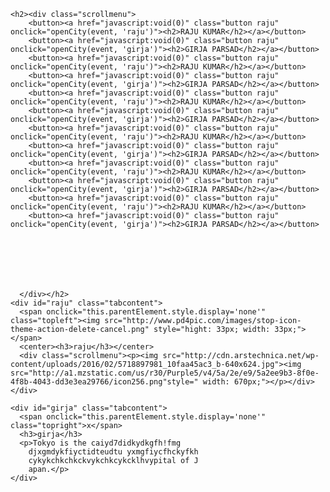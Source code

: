 <html>
  <head>
<style>
  
.button {
    background-color: #00ff00; /* Green */
    border: 0px;
    color: white;
    padding: 15px 32px;
    text-align: center;
    text-decoration: none;
    display: inline-block;
    font-size: 16px;
    margin: 4px 2px;
    cursor: pointer;
}
.raju {border-radius: 8px;}
div.scrollmenu {
    background-color: #0000ff;
    overflow:auto;
    white-space: nowrap;
}

div.scrollmenu a {
    display: inline-block;
    color: yellow;
    text-align: center;
    padding: 1px;
    text-decoration: none;
	font-size:23px;
}

div.scrollmenu a:hover {
    background-color: #ff0000;
}
</style>
  </head>
  <body>

	<h2><div class="scrollmenu">
		<button><a href="javascript:void(0)" class="button raju" onclick="openCity(event, 'raju')"><h2>RAJU KUMAR</h2></a></button>
		<button><a href="javascript:void(0)" class="button raju" onclick="openCity(event, 'girja')"><h2>GIRJA PARSAD</h2></a></button>
		<button><a href="javascript:void(0)" class="button raju" onclick="openCity(event, 'raju')"><h2>RAJU KUMAR</h2></a></button>
		<button><a href="javascript:void(0)" class="button raju" onclick="openCity(event, 'girja')"><h2>GIRJA PARSAD</h2></a></button>
		<button><a href="javascript:void(0)" class="button raju" onclick="openCity(event, 'raju')"><h2>RAJU KUMAR</h2></a></button>
		<button><a href="javascript:void(0)" class="button raju" onclick="openCity(event, 'girja')"><h2>GIRJA PARSAD</h2></a></button>
		<button><a href="javascript:void(0)" class="button raju" onclick="openCity(event, 'raju')"><h2>RAJU KUMAR</h2></a></button>
		<button><a href="javascript:void(0)" class="button raju" onclick="openCity(event, 'girja')"><h2>GIRJA PARSAD</h2></a></button>
		<button><a href="javascript:void(0)" class="button raju" onclick="openCity(event, 'raju')"><h2>RAJU KUMAR</h2></a></button>
		<button><a href="javascript:void(0)" class="button raju" onclick="openCity(event, 'girja')"><h2>GIRJA PARSAD</h2></a></button>
		<button><a href="javascript:void(0)" class="button raju" onclick="openCity(event, 'raju')"><h2>RAJU KUMAR</h2></a></button>
		<button><a href="javascript:void(0)" class="button raju" onclick="openCity(event, 'girja')"><h2>GIRJA PARSAD</h2></a></button>







	  </div></h2>
	<div id="raju" class="tabcontent">
	  <span onclick="this.parentElement.style.display='none'" class="topleft"><img src="http://www.pd4pic.com/images/stop-icon-theme-action-delete-cancel.png" style="hight: 33px; width: 33px;"></span>
	  <center><h3>raju</h3></center>
	  <div class="scrollmenu"><p><img src="http://cdn.arstechnica.net/wp-content/uploads/2016/02/5718897981_10faa45ac3_b-640x624.jpg"><img src="http://a1.mzstatic.com/us/r30/Purple5/v4/5a/2e/e9/5a2ee9b3-8f0e-4f8b-4043-dd3e3ea29766/icon256.png"style=" width: 670px;"></p></div>
	</div>

	<div id="girja" class="tabcontent">
	  <span onclick="this.parentElement.style.display='none'" class="topright">x</span>
	  <h3>girja</h3>
	  <p>Tokyo is the caiyd7didkydkgfh!fmg
		djxgmdykfiyctidteudtu yxmgfiycfhckyfkh
		cykykchkchkckvykchkcykcklhvypital of J
		apan.</p>
	</div>

<script>
function openCity(evt, cityName) {
    var i, tabcontent, tablinks;
    tabcontent = document.getElementsByClassName("tabcontent");
    for (i = 0; i < tabcontent.length; i++) {
        tabcontent[i].style.display = "none";
    }
    tablinks = document.getElementsByClassName("tablinks");
    for (i = 0; i < tablinks.length; i++) {
        tablinks[i].className = tablinks[i].className.replace(" active", "");
    }
    document.getElementById(cityName).style.display = "block";
    evt.currentTarget.className += " active";
}

// Get the element with id="defaultOpen" and click on it
document.getElementById("defaultOpen").click();
</script>

  </body>
</html>
